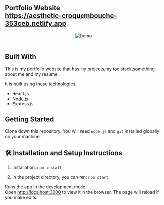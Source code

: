 <h2 align="left">
  Portfolio Website<br/>
  <a href="https://aesthetic-croquembouche-353ceb.netlify.app" target="_blank">https://aesthetic-croquembouche-353ceb.netlify.app</a>
</h2>
<div align="center">
  <img alt="Demo" src="./Images/readme.jpeg" />
</div>

<br/>



## Built With

This is my portfolio website that has my projects,my toolstack,something about me and my resume.

It is built using these technologies.

- React.js
- Node.js
- Express.js


## Getting Started

Clone down this repository. You will need `node.js` and `git` installed globally on your machine.

## 🛠 Installation and Setup Instructions

1. Installation: `npm install`

2. In the project directory, you can run: `npm start`

Runs the app in the development mode.\
Open [http://localhost:3000](http://localhost:3000) to view it in the browser.
The page will reload if you make edits.
